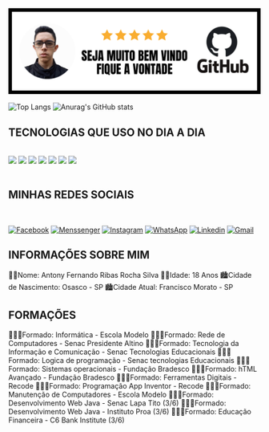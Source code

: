 <img src="https://github.com/AntonyFernando3/AntonyFernando3/blob/main/capadogithub.png">

![Top Langs](https://github-readme-stats.vercel.app/api/top-langs/?username=AntonyFernando3&langs_count=8) 
![Anurag's GitHub stats](https://github-readme-stats.vercel.app/api?username=AntonyFernando3&show_icons=true&theme=white)

## TECNOLOGIAS QUE USO NO DIA A DIA

<div style="display:inline_block"></br>

<img src="https://img.shields.io/badge/HTML5-E34F26?style=for-the-badge&logo=html5&logoColor=white">

<img src="https://img.shields.io/badge/CSS3-1572B6?style=for-the-badge&logo=css3&logoColor=white">

<img src="https://img.shields.io/badge/JavaScript-F7DF1E?style=for-the-badge&logo=javascript&logoColor=black">

<img src="https://img.shields.io/badge/Java-ED8B00?style=for-the-badge&logo=java&logoColor=white">

<img src="https://img.shields.io/badge/React-20232A?style=for-the-badge&logo=react&logoColor=61DAFB">

<img src="https://img.shields.io/badge/Bootstrap-563D7C?style=for-the-badge&logo=bootstrap&logoColor=white">

<img src="https://img.shields.io/badge/MySQL-00000F?style=for-the-badge&logo=mysql&logoColor=white">

</div>

<br>

## MINHAS REDES SOCIAIS

<br>

[![Facebook](https://img.shields.io/badge/Facebook-1877F2?style=for-the-badge&logo=facebook&logoColor=white)](https://www.facebook.com/antonytimaotico)
[![Menssenger](https://img.shields.io/badge/Messenger-00B2FF?style=for-the-badge&logo=messenger&logoColor=white)](https://m.me/antonytimaotico)
[![Instagram](https://img.shields.io/badge/Instagram-E4405F?style=for-the-badge&logo=instagram&logoColor=white)](https://www.instagram.com/antony_fernando_Silva?r=nametag)
[![WhatsApp](https://img.shields.io/badge/WhatsApp-25D366?style=for-the-badge&logo=whatsapp&logoColor=white)](https://wa.me/qr/JBOFLB4FFLW5G1)
[![Linkedin](https://img.shields.io/badge/LinkedIn-0077B5?style=for-the-badge&logo=linkedin&logoColor=white)](https://www.linkedin.com/in/antony-fernando-silva-96120b21a)
[![Gmail](https://img.shields.io/badge/Gmail-D14836?style=for-the-badge&logo=gmail&logoColor=white)](https://mail.google.com/mail/u/0/#inbox)

## INFORMAÇÕES SOBRE MIM

👨🏻Nome: Antony Fernando Ribas Rocha Silva
👨🏻Idade: 18 Anos
🏙️Cidade de Nascimento: Osasco - SP
🏙️Cidade Atual: Francisco Morato - SP

## FORMAÇÕES

👨🏻‍🎓Formado: Informática - Escola Modelo 
👨🏻‍🎓Formado: Rede de Computadores - Senac Presidente Altino
👨🏻‍🎓Formado: Tecnologia da Informação e Comunicação - Senac Tecnologias Educacionais
👨🏻‍🎓Formado: Logica de programação - Senac tecnologias Educacionais
👨🏻‍🎓Formado: Sistemas operacionais - Fundação Bradesco
👨🏻‍🎓Formado: hTML Avançado - Fundação Bradesco
👨🏻‍🎓Formado: Ferramentas Digitais - Recode
👨🏻‍🎓Formado: Programação App Inventor - Recode
👨🏻‍🎓Formado: Manutenção de Computadores - Escola Modelo
👨🏻‍🎓Formado: Desenvolvimento Web Java - Senac Lapa Tito (3/6) 
👨🏻‍🎓Formado: Desenvolvimento Web Java - Instituto Proa (3/6) 
👨🏻‍🎓Formado: Educação Financeira - C6 Bank Institute (3/6) 

